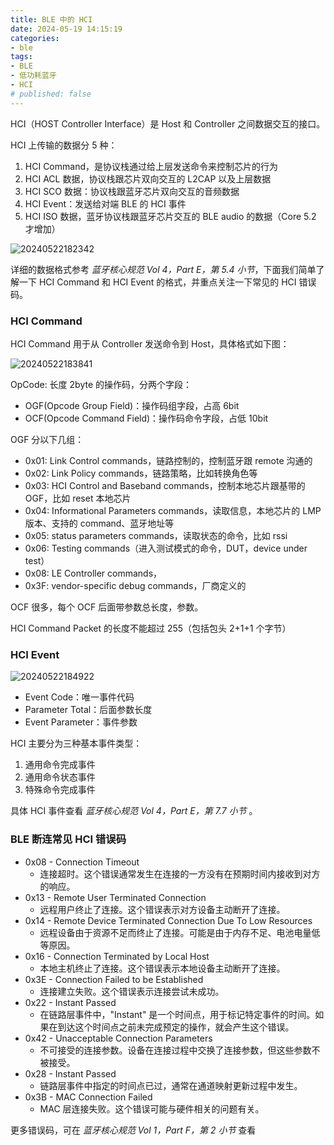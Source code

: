 ```yaml
---
title: BLE 中的 HCI
date: 2024-05-19 14:15:19
categories:
- ble
tags:
- BLE
- 低功耗蓝牙
- HCI
# published: false
---
```


HCI（HOST Controller Interface）是 Host 和 Controller 之间数据交互的接口。

HCI 上传输的数据分 5 种：

1. HCI Command，是协议栈通过给上层发送命令来控制芯片的行为
2. HCI ACL 数据，协议栈跟芯片双向交互的 L2CAP 以及上层数据
3. HCI SCO 数据：协议栈跟蓝牙芯片双向交互的音频数据
4. HCI Event：发送给对端 BLE 的 HCI 事件
5. HCI ISO 数据，蓝牙协议栈跟蓝牙芯片交互的 BLE audio 的数据（Core 5.2 才增加）

![20240522182342](https://cdn.jsdelivr.net/gh/24849748/PicBed/ob/20240522182342.png)

详细的数据格式参考 *蓝牙核心规范 Vol 4，Part E，第 5.4 小节*，下面我们简单了解一下 HCI Command 和 HCI Event 的格式，并重点关注一下常见的 HCI 错误码。

### HCI Command

HCI Command 用于从 Controller 发送命令到 Host，具体格式如下图：

![20240522183841](https://cdn.jsdelivr.net/gh/24849748/PicBed/ob/20240522183841.png)

OpCode: 长度 2byte 的操作码，分两个字段：

* OGF(Opcode Group Field)：操作码组字段，占高 6bit
* OCF(Opcode Command Field)：操作码命令字段，占低 10bit

OGF 分以下几组：

* 0x01: Link Control commands，链路控制的，控制蓝牙跟 remote 沟通的
* 0x02: Link Policy commands，链路策略，比如转换角色等
* 0x03: HCI Control and Baseband commands，控制本地芯片跟基带的 OGF，比如 reset 本地芯片
* 0x04: Informational Parameters commands，读取信息，本地芯片的 LMP 版本、支持的 command、蓝牙地址等
* 0x05: status parameters commands，读取状态的命令，比如 rssi
* 0x06: Testing commands（进入测试模式的命令，DUT，device under test）
* 0x08: LE Controller commands，
* 0x3F: vendor-specific debug commands，厂商定义的

OCF 很多，每个 OCF 后面带参数总长度，参数。

HCI Command Packet 的长度不能超过 255（包括包头 2+1+1 个字节）

### HCI Event

![20240522184922](https://cdn.jsdelivr.net/gh/24849748/PicBed/ob/20240522184922.png)

* Event Code：唯一事件代码
* Parameter Total：后面参数长度
* Event Parameter：事件参数

HCI 主要分为三种基本事件类型：

1. 通用命令完成事件
2. 通用命令状态事件
3. 特殊命令完成事件

具体 HCI 事件查看 *蓝牙核心规范 Vol 4，Part E，第 7.7 小节* 。

### BLE 断连常见 HCI 错误码

* 0x08 - Connection Timeout
  * 连接超时。这个错误通常发生在连接的一方没有在预期时间内接收到对方的响应。
* 0x13 - Remote User Terminated Connection
  * 远程用户终止了连接。这个错误表示对方设备主动断开了连接。
* 0x14 - Remote Device Terminated Connection Due To Low Resources
  * 远程设备由于资源不足而终止了连接。可能是由于内存不足、电池电量低等原因。
* 0x16 - Connection Terminated by Local Host
  * 本地主机终止了连接。这个错误表示本地设备主动断开了连接。
* 0x3E - Connection Failed to be Established
  * 连接建立失败。这个错误表示连接尝试未成功。
* 0x22 - Instant Passed
  * 在链路层事件中，"Instant" 是一个时间点，用于标记特定事件的时间。如果在到达这个时间点之前未完成预定的操作，就会产生这个错误。
* 0x42 - Unacceptable Connection Parameters
  * 不可接受的连接参数。设备在连接过程中交换了连接参数，但这些参数不被接受。
* 0x28 - Instant Passed
  * 链路层事件中指定的时间点已过，通常在通道映射更新过程中发生。
* 0x3B - MAC Connection Failed
  * MAC 层连接失败。这个错误可能与硬件相关的问题有关。

更多错误码，可在 *蓝牙核心规范 Vol 1，Part F，第 2 小节*  查看
